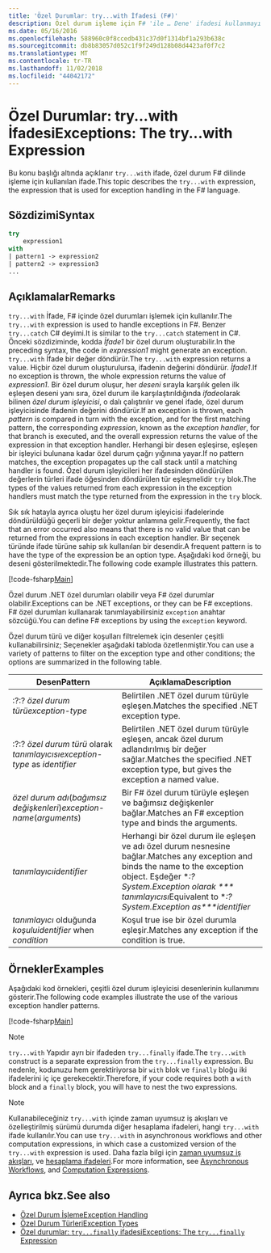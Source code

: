 ```yaml
---
title: 'Özel Durumlar: try...with İfadesi (F#)'
description: Özel durum işleme için F# 'ile … Dene' ifadesi kullanmayı öğrenin.
ms.date: 05/16/2016
ms.openlocfilehash: 588960c0f8ccedb431c37d0f1314bf1a293b638c
ms.sourcegitcommit: db8b83057d052c1f9f249d128b08d4423af0f7c2
ms.translationtype: MT
ms.contentlocale: tr-TR
ms.lasthandoff: 11/02/2018
ms.locfileid: "44042172"
---
```

# <a name="exceptions-the-trywith-expression"></a><span data-ttu-id="1442e-103">Özel Durumlar: try...with İfadesi</span><span class="sxs-lookup"><span data-stu-id="1442e-103">Exceptions: The try...with Expression</span></span>

<span data-ttu-id="1442e-104">Bu konu başlığı altında açıklanır `try...with` ifade, özel durum F# dilinde işleme için kullanılan ifade.</span><span class="sxs-lookup"><span data-stu-id="1442e-104">This topic describes the `try...with` expression, the expression that is used for exception handling in the F# language.</span></span>

## <a name="syntax"></a><span data-ttu-id="1442e-105">Sözdizimi</span><span class="sxs-lookup"><span data-stu-id="1442e-105">Syntax</span></span>

```fsharp
try
    expression1
with
| pattern1 -> expression2
| pattern2 -> expression3
...
```

## <a name="remarks"></a><span data-ttu-id="1442e-106">Açıklamalar</span><span class="sxs-lookup"><span data-stu-id="1442e-106">Remarks</span></span>

<span data-ttu-id="1442e-107">`try...with` İfade, F# içinde özel durumları işlemek için kullanılır.</span><span class="sxs-lookup"><span data-stu-id="1442e-107">The `try...with` expression is used to handle exceptions in F#.</span></span> <span data-ttu-id="1442e-108">Benzer `try...catch` C# deyimi.</span><span class="sxs-lookup"><span data-stu-id="1442e-108">It is similar to the `try...catch` statement in C#.</span></span> <span data-ttu-id="1442e-109">Önceki sözdiziminde, kodda *İfade1* bir özel durum oluşturabilir.</span><span class="sxs-lookup"><span data-stu-id="1442e-109">In the preceding syntax, the code in *expression1* might generate an exception.</span></span> <span data-ttu-id="1442e-110">`try...with` İfade bir değer döndürür.</span><span class="sxs-lookup"><span data-stu-id="1442e-110">The `try...with` expression returns a value.</span></span> <span data-ttu-id="1442e-111">Hiçbir özel durum oluşturulursa, ifadenin değerini döndürür. *İfade1*.</span><span class="sxs-lookup"><span data-stu-id="1442e-111">If no exception is thrown, the whole expression returns the value of *expression1*.</span></span> <span data-ttu-id="1442e-112">Bir özel durum oluşur, her *deseni* sırayla karşılık gelen ilk eşleşen deseni yanı sıra, özel durum ile karşılaştırıldığında *ifade*olarak bilinen *özel durum işleyicisi*, o dalı çalıştırılır ve genel ifade, özel durum işleyicisinde ifadenin değerini döndürür.</span><span class="sxs-lookup"><span data-stu-id="1442e-112">If an exception is thrown, each *pattern* is compared in turn with the exception, and for the first matching pattern, the corresponding *expression*, known as the *exception handler*, for that branch is executed, and the overall expression returns the value of the expression in that exception handler.</span></span> <span data-ttu-id="1442e-113">Herhangi bir desen eşleşirse, eşleşen bir işleyici bulunana kadar özel durum çağrı yığınına yayar.</span><span class="sxs-lookup"><span data-stu-id="1442e-113">If no pattern matches, the exception propagates up the call stack until a matching handler is found.</span></span> <span data-ttu-id="1442e-114">Özel durum işleyicileri her ifadesinden döndürülen değerlerin türleri ifade öğesinden döndürülen tür eşleşmelidir `try` blok.</span><span class="sxs-lookup"><span data-stu-id="1442e-114">The types of the values returned from each expression in the exception handlers must match the type returned from the expression in the `try` block.</span></span>

<span data-ttu-id="1442e-115">Sık sık hatayla ayrıca oluştu her özel durum işleyicisi ifadelerinde döndürüldüğü geçerli bir değer yoktur anlamına gelir.</span><span class="sxs-lookup"><span data-stu-id="1442e-115">Frequently, the fact that an error occurred also means that there is no valid value that can be returned from the expressions in each exception handler.</span></span> <span data-ttu-id="1442e-116">Bir seçenek türünde ifade türüne sahip sık kullanılan bir desendir.</span><span class="sxs-lookup"><span data-stu-id="1442e-116">A frequent pattern is to have the type of the expression be an option type.</span></span> <span data-ttu-id="1442e-117">Aşağıdaki kod örneği, bu deseni gösterilmektedir.</span><span class="sxs-lookup"><span data-stu-id="1442e-117">The following code example illustrates this pattern.</span></span>

[!code-fsharp[Main](../../../../samples/snippets/fsharp/lang-ref-2/snippet5601.fs)]

<span data-ttu-id="1442e-118">Özel durum .NET özel durumları olabilir veya F# özel durumlar olabilir.</span><span class="sxs-lookup"><span data-stu-id="1442e-118">Exceptions can be .NET exceptions, or they can be F# exceptions.</span></span> <span data-ttu-id="1442e-119">F# özel durumları kullanarak tanımlayabilirsiniz `exception` anahtar sözcüğü.</span><span class="sxs-lookup"><span data-stu-id="1442e-119">You can define F# exceptions by using the `exception` keyword.</span></span>

<span data-ttu-id="1442e-120">Özel durum türü ve diğer koşulları filtrelemek için desenler çeşitli kullanabilirsiniz; Seçenekler aşağıdaki tabloda özetlenmiştir.</span><span class="sxs-lookup"><span data-stu-id="1442e-120">You can use a variety of patterns to filter on the exception type and other conditions; the options are summarized in the following table.</span></span>

|<span data-ttu-id="1442e-121">Desen</span><span class="sxs-lookup"><span data-stu-id="1442e-121">Pattern</span></span>|<span data-ttu-id="1442e-122">Açıklama</span><span class="sxs-lookup"><span data-stu-id="1442e-122">Description</span></span>|
|-------|-----------|
|<span data-ttu-id="1442e-123">:?</span><span class="sxs-lookup"><span data-stu-id="1442e-123">:?</span></span> <span data-ttu-id="1442e-124">*özel durum türü*</span><span class="sxs-lookup"><span data-stu-id="1442e-124">*exception-type*</span></span>|<span data-ttu-id="1442e-125">Belirtilen .NET özel durum türüyle eşleşen.</span><span class="sxs-lookup"><span data-stu-id="1442e-125">Matches the specified .NET exception type.</span></span>|
|<span data-ttu-id="1442e-126">:?</span><span class="sxs-lookup"><span data-stu-id="1442e-126">:?</span></span> <span data-ttu-id="1442e-127">*özel durum türü* olarak *tanımlayıcısı*</span><span class="sxs-lookup"><span data-stu-id="1442e-127">*exception-type* as *identifier*</span></span>|<span data-ttu-id="1442e-128">Belirtilen .NET özel durum türüyle eşleşen, ancak özel durum adlandırılmış bir değer sağlar.</span><span class="sxs-lookup"><span data-stu-id="1442e-128">Matches the specified .NET exception type, but gives the exception a named value.</span></span>|
|<span data-ttu-id="1442e-129">*özel durum adı*(*bağımsız değişkenleri*)</span><span class="sxs-lookup"><span data-stu-id="1442e-129">*exception-name*(*arguments*)</span></span>|<span data-ttu-id="1442e-130">Bir F# özel durum türüyle eşleşen ve bağımsız değişkenler bağlar.</span><span class="sxs-lookup"><span data-stu-id="1442e-130">Matches an F# exception type and binds the arguments.</span></span>|
|<span data-ttu-id="1442e-131">*tanımlayıcı*</span><span class="sxs-lookup"><span data-stu-id="1442e-131">*identifier*</span></span>|<span data-ttu-id="1442e-132">Herhangi bir özel durum ile eşleşen ve adı özel durum nesnesine bağlar.</span><span class="sxs-lookup"><span data-stu-id="1442e-132">Matches any exception and binds the name to the exception object.</span></span> <span data-ttu-id="1442e-133">Eşdeğer \**:? System.Exception olarak \*\*\* tanımlayıcısı*</span><span class="sxs-lookup"><span data-stu-id="1442e-133">Equivalent to \**:? System.Exception as\*\*\*identifier*</span></span>|
|<span data-ttu-id="1442e-134">*tanımlayıcı* olduğunda *koşulu*</span><span class="sxs-lookup"><span data-stu-id="1442e-134">*identifier* when *condition*</span></span>|<span data-ttu-id="1442e-135">Koşul true ise bir özel durumla eşleşir.</span><span class="sxs-lookup"><span data-stu-id="1442e-135">Matches any exception if the condition is true.</span></span>|

## <a name="examples"></a><span data-ttu-id="1442e-136">Örnekler</span><span class="sxs-lookup"><span data-stu-id="1442e-136">Examples</span></span>

<span data-ttu-id="1442e-137">Aşağıdaki kod örnekleri, çeşitli özel durum işleyicisi desenlerinin kullanımını gösterir.</span><span class="sxs-lookup"><span data-stu-id="1442e-137">The following code examples illustrate the use of the various exception handler patterns.</span></span>

[!code-fsharp[Main](../../../../samples/snippets/fsharp/lang-ref-2/snippet5602.fs)]

>[!NOTE]
<span data-ttu-id="1442e-138">`try...with` Yapıdır ayrı bir ifadeden `try...finally` ifade.</span><span class="sxs-lookup"><span data-stu-id="1442e-138">The `try...with` construct is a separate expression from the `try...finally` expression.</span></span> <span data-ttu-id="1442e-139">Bu nedenle, kodunuzu hem gerektiriyorsa bir `with` blok ve `finally` bloğu iki ifadelerini iç içe gerekecektir.</span><span class="sxs-lookup"><span data-stu-id="1442e-139">Therefore, if your code requires both a `with` block and a `finally` block, you will have to nest the two expressions.</span></span>

>[!NOTE]
<span data-ttu-id="1442e-140">Kullanabileceğiniz `try...with` içinde zaman uyumsuz iş akışları ve özelleştirilmiş sürümü durumda diğer hesaplama ifadeleri, hangi `try...with` ifade kullanılır.</span><span class="sxs-lookup"><span data-stu-id="1442e-140">You can use `try...with` in asynchronous workflows and other computation expressions, in which case a customized version of the `try...with` expression is used.</span></span> <span data-ttu-id="1442e-141">Daha fazla bilgi için [zaman uyumsuz iş akışları](../asynchronous-workflows.md), ve [hesaplama ifadeleri](../computation-expressions.md).</span><span class="sxs-lookup"><span data-stu-id="1442e-141">For more information, see [Asynchronous Workflows](../asynchronous-workflows.md), and [Computation Expressions](../computation-expressions.md).</span></span>

## <a name="see-also"></a><span data-ttu-id="1442e-142">Ayrıca bkz.</span><span class="sxs-lookup"><span data-stu-id="1442e-142">See also</span></span>

- [<span data-ttu-id="1442e-143">Özel Durum İşleme</span><span class="sxs-lookup"><span data-stu-id="1442e-143">Exception Handling</span></span>](index.md)
- [<span data-ttu-id="1442e-144">Özel Durum Türleri</span><span class="sxs-lookup"><span data-stu-id="1442e-144">Exception Types</span></span>](exception-types.md)
- [<span data-ttu-id="1442e-145">Özel durumlar: `try...finally` ifadesi</span><span class="sxs-lookup"><span data-stu-id="1442e-145">Exceptions: The `try...finally` Expression</span></span>](the-try-finally-expression.md)
